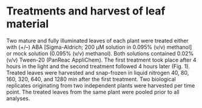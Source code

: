 # Treatments and harvest of leaf material

Two mature and fully illuminated  leaves  of  each  plant  were  treated  either  with  (+/–)  ABA  [Sigma-Aldrich; 200 μM solution in 0.095% (v/v) methanol] or mock solution (0.095% (v/v) methanol). Both solutions contained 0.02% (v/v) Tween-20 (PanReac AppliChem). The first treatment took place after 4 hours in the light and the second treatment followed 4 hours later (Fig. 1). Treated leaves were harvested and snap-frozen in liquid nitrogen 40, 80, 160, 320, 640,  and  1280  min  after  the  first  treatment.  Two  biological  replicates  originating from two independent plants were harvested per time point. The treated leaves from the same plant were pooled prior to all analyses.